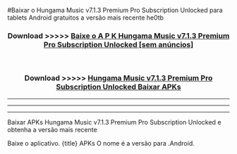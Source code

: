 #Baixar o Hungama Music v7.1.3 Premium Pro Subscription Unlocked   para tablets Android gratuitos a versão mais recente he0tb


<div align="center">
<h3>Download >>>>> <a href="https://pt-web.web.app/?pt= Hungama Music v7.1.3 Premium Pro Subscription Unlocked ">Baixe o A P K Hungama Music v7.1.3 Premium Pro Subscription Unlocked  [sem anúncios]</a></h3><br>

<h3>Download >>>>> <a href="https://pt-web.web.app/?pt= Hungama Music v7.1.3 Premium Pro Subscription Unlocked ">Hungama Music v7.1.3 Premium Pro Subscription Unlocked  Baixar APKs</a></h3>
</div>

----------------------------------------------------------

----------------------------------------------------------

----------------------------------------------------------

Baixar APKs Hungama Music v7.1.3 Premium Pro Subscription Unlocked  e obtenha a versão mais recente

Baixe o aplicativo. {title} APKs O nome é a versão para .Android.


